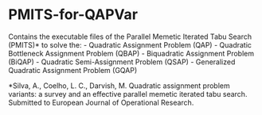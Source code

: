# PMITS-for-QAPVar
Contains the executable files of the Parallel Memetic Iterated Tabu Search (PMITS)* to solve the:
	- Quadratic Assignment Problem (QAP)
	- Quadratic Bottleneck Assignment Problem (QBAP)
	- Biquadratic Assignment Problem (BiQAP)
	- Quadratic Semi-Assignment Problem (QSAP)
	- Generalized Quadratic Assignment Problem (GQAP)
  
*Silva, A., Coelho, L. C., Darvish, M. Quadratic assignment problem variants: a survey and an effective parallel memetic iterated tabu search. Submitted to European Journal of Operational Research.
